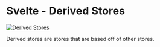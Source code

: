 # Svelte - Derived Stores

[![Derived Stores](https://img.youtube.com/vi/LZfyKwNhnb4/0.jpg)](https://youtu.be/LZfyKwNhnb4 "Derived Stores")

Derived stores are stores that are based off of other stores.
